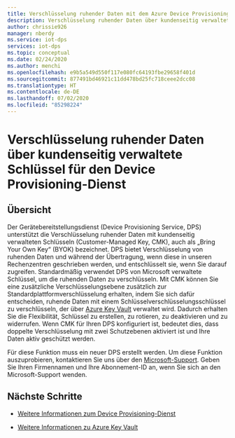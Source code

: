 ```yaml
---
title: Verschlüsselung ruhender Daten mit dem Azure Device Provisioning-Dienst über kundenseitig verwaltete Schlüssel | Microsoft-Dokumentation
description: Verschlüsselung ruhender Daten über kundenseitig verwaltete Schlüssel für den Device Provisioning-Dienst
author: chrissie926
manager: nberdy
ms.service: iot-dps
services: iot-dps
ms.topic: conceptual
ms.date: 02/24/2020
ms.author: menchi
ms.openlocfilehash: e9b5a549d550f117e080fc64193fbe29658f401d
ms.sourcegitcommit: 877491bd46921c11dd478bd25fc718ceee2dcc08
ms.translationtype: HT
ms.contentlocale: de-DE
ms.lasthandoff: 07/02/2020
ms.locfileid: "85298224"
---
```

# <a name="encryption-of-data-at-rest-with-customer-managed-keys-for-device-provisioning-service"></a>Verschlüsselung ruhender Daten über kundenseitig verwaltete Schlüssel für den Device Provisioning-Dienst

## <a name="overview"></a>Übersicht

Der Gerätebereitstellungsdienst (Device Provisioning Service, DPS) unterstützt die Verschlüsselung ruhender Daten mit kundenseitig verwalteten Schlüsseln (Customer-Managed Key, CMK), auch als „Bring Your Own Key“ (BYOK) bezeichnet. DPS bietet Verschlüsselung von ruhenden Daten und während der Übertragung, wenn diese in unseren Rechenzentren geschrieben werden, und entschlüsselt sie, wenn Sie darauf zugreifen. Standardmäßig verwendet DPS von Microsoft verwaltete Schlüssel, um die ruhenden Daten zu verschlüsseln. Mit CMK können Sie eine zusätzliche Verschlüsselungsebene zusätzlich zur Standardplattformverschlüsselung erhalten, indem Sie sich dafür entscheiden, ruhende Daten mit einem Schlüsselverschlüsselungsschlüssel zu verschlüsseln, der über [Azure Key Vault](https://azure.microsoft.com/services/key-vault/) verwaltet wird. Dadurch erhalten Sie die Flexibilität, Schlüssel zu erstellen, zu rotieren, zu deaktivieren und zu widerrufen. Wenn CMK für Ihren DPS konfiguriert ist, bedeutet dies, dass doppelte Verschlüsselung mit zwei Schutzebenen aktiviert ist und Ihre Daten aktiv geschützt werden. 

Für diese Funktion muss ein neuer DPS erstellt werden. Um diese Funktion auszuprobieren, kontaktieren Sie uns über den [Microsoft-Support](https://azure.microsoft.com/support/create-ticket/). Geben Sie Ihren Firmennamen und Ihre Abonnement-ID an, wenn Sie sich an den Microsoft-Support wenden.


## <a name="next-steps"></a>Nächste Schritte

* [Weitere Informationen zum Device Provisioning-Dienst](https://docs.microsoft.com/azure/iot-dps/)

* [Weitere Informationen zu Azure Key Vault](https://docs.microsoft.com/azure/key-vault/key-vault-overview)
